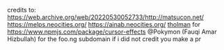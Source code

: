 credits to: https://web.archive.org/web/20220530052733/http://matsucon.net/ https://melps.neocities.org/ https://ainab.neocities.org/ [tholman](https://www.npmjs.com/~tholman) for https://www.npmjs.com/package/cursor-effects
@Pokymon (Fauqi Amar Hizbullah) for the foo.ng subdomain 
if i did not credit you make a pr 
